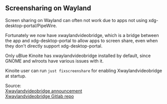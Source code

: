## Screensharing on Wayland

Screen sharing on Wayland can often not work due to apps not using xdg-desktop-portal/PipeWire.

Fortunately we now have xwaylandvideobridge, which is a bridge between the app and xdg-desktop-portal to allow apps to screen share, even when they don't directly support xdg-desktop-portal.

Only uBlue Kinoite has xwaylandvideobridge installed by default, since GNOME and wlroots have various issues with it.

Kinoite user can run ```just fixscreenshare``` for enabling Xwaylandvideobridge at startup.

Source:\
[Xwaylandvideobridge announcement](https://blog.davidedmundson.co.uk/blog/xwaylandvideobridge/)\
[Xwaylandvideobridge Gitlab repo](https://invent.kde.org/system/xwaylandvideobridge)